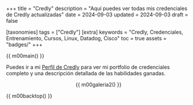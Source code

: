 +++
title = "Credly"
description = "Aquí puedes ver todas mis credenciales de Credly actualizadas"
date = 2024-09-03
updated = 2024-09-03
draft = false

[taxonomies]
tags = ["Credly"]
[extra]
keywords = "Credly, Credenciales, Entrenamiento, Cursos, Linux, Datadog, Cisco"
toc = true
assets = "badges/"
+++

{{ m00main() }}

Puedes ir a mi [Perfil de Credly](https://www.credly.com/users/luis-ricardo-martinez-diaz) para ver mi portfolio de credenciales completo y una descripción detallada de las habilidades ganadas.

<div style="text-align: center;">

{{ m00galeria2() }}

</div>

{{ m00backtop() }}
